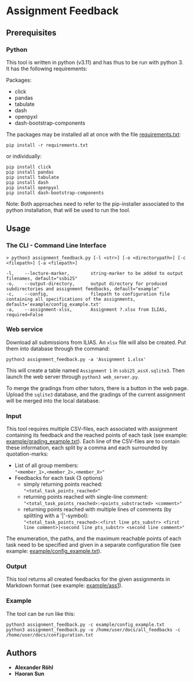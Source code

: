 # Assignment Feedback

## Prerequisites
### Python
This tool is written in python (v3.11) and has thus to be run with python 3.\
It has the following requirements:

Packages:
* click
* pandas
* tabulate
* dash
* openpyxl
* dash-bootstrap-components

The packages may be installed all at once with the file [requirements.txt](https://github.com/Nightknight3000/Assignment-Feedback-Transcriber/blob/main/requirements.txt):
```
pip install -r requirements.txt
```
or individually:
```
pip install click
pip install pandas
pip install tabulate
pip install dash
pip install openpyxl
pip install dash-bootstrap-components
```
Note: Both approaches need to refer to the pip-installer associated to the python installation, that will be used to run
the tool.


## Usage
### The CLI - Command Line Interface
```
> python3 assignment_feedback.py [-l <str>] [-o <directorypath>] [-c <filepath>] [-a <filepath>]
 
-l,    --lecture-marker,        string-marker to be added to output filenames, default="ssbi25"
-o,    --output-directory,      output directory for produced subdirectories and assignment feedbacks, default="example"
-c,    --config,                filepath to configuration file containing all specifications of the assignments, default='example/config_example.txt'
-a,    --assignment-xlsx,       Assignment ?.xlsx from ILIAS, required=False
```

### Web service
Download all submissions from ILIAS. An `xlsx` file will also be created. Put them into database through the command:

```
python3 assignment_feedback.py -a 'Assignment 1.xlsx'
```

This will create a table named `Assignment 1` in `ssbi25_assX.sqlite3`. Then launch the web server through `python3 web_server.py`.

To merge the gradings from other tutors, there is a button in the web page. Upload the `sqlite3` database, and the gradings of the current assignment will be merged into the local database.

### Input
This tool requires multiple CSV-files, each associated with assignment containing its feedback and the reached points 
of each task (see example: [example/grading_example.txt](https://github.com/Nightknight3000/Assignment-Feedback-Transcriber/blob/main/example/grading_example.txt)).
Each line of the CSV-files are to contain these information, each split by a comma and each surrounded by quotation-marks:
* List of all group members: \
  ``"<member_1>,<member_2>,<member_X>"``
* Feedbacks for each task (3 options)
  * simply returning points reached: \
    ``"<total_task_points_reached>"``
  * returning points reached with single-line comment: \
    ``"<total_task_points_reached>:<points_substracted> <comment>"``
  * returning points reached with multiple lines of comments (by splitting with a '|'-symbol): \
    ``"<total_task_points_reached>:<first line pts_substr> <first line comment>|<second line pts_substr> <second line comment>"``

The enumeration, the paths, and the maximum reachable points of each task need to be specified and given in a separate 
configuration file (see example: [example/config_example.txt](https://github.com/Nightknight3000/Assignment-Feedback-Transcriber/blob/main/example/config_example.txt)).

### Output
This tool returns all created feedbacks for the given assignments in Markdown format (see example: [example/ass1](https://github.com/Nightknight3000/Assignment-Feedback-Transcriber/blob/main/example/ass1)). 

### Example
The tool can be run like this:
```
python3 assignment_feedback.py -c example/config_example.txt
python3 assignment_feedback.py -o /home/user/docs/all_feedbacks -c /home/user/docs/configuration.txt
```

## Authors
* **Alexander Röhl**
* **Haoran Sun**
